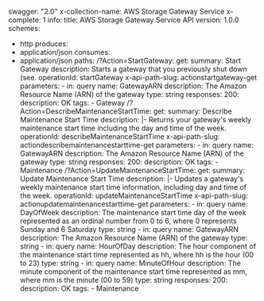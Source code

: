 swagger: "2.0"
x-collection-name: AWS Storage Gateway Service
x-complete: 1
info:
  title: AWS Storage Gateway Service API
  version: 1.0.0
schemes:
- http
produces:
- application/json
consumes:
- application/json
paths:
  /?Action=StartGateway:
    get:
      summary: Start Gateway
      description: Starts a gateway that you previously shut down (see.
      operationId: startGateway
      x-api-path-slug: actionstartgateway-get
      parameters:
      - in: query
        name: GatewayARN
        description: The Amazon Resource Name (ARN) of the gateway
        type: string
      responses:
        200:
          description: OK
      tags:
      - Gateway
  /?Action=DescribeMaintenanceStartTime:
    get:
      summary: Describe Maintenance Start Time
      description: |-
        Returns your gateway's weekly maintenance start time including the day and time of
                 the week.
      operationId: describeMaintenanceStartTime
      x-api-path-slug: actiondescribemaintenancestarttime-get
      parameters:
      - in: query
        name: GatewayARN
        description: The Amazon Resource Name (ARN) of the gateway
        type: string
      responses:
        200:
          description: OK
      tags:
      - Maintenance
  /?Action=UpdateMaintenanceStartTime:
    get:
      summary: Update Maintenance Start Time
      description: |-
        Updates a gateway's weekly maintenance start time information, including day and time
                 of the week.
      operationId: updateMaintenanceStartTime
      x-api-path-slug: actionupdatemaintenancestarttime-get
      parameters:
      - in: query
        name: DayOfWeek
        description: The maintenance start time day of the week represented as an
          ordinal number from 0 to 6,          where 0 represents Sunday and 6 Saturday
        type: string
      - in: query
        name: GatewayARN
        description: The Amazon Resource Name (ARN) of the gateway
        type: string
      - in: query
        name: HourOfDay
        description: The hour component of the maintenance start time represented
          as            hh, where hh is the hour (00 to 23)
        type: string
      - in: query
        name: MinuteOfHour
        description: The minute component of the maintenance start time represented
          as            mm, where mm is the minute (00 to 59)
        type: string
      responses:
        200:
          description: OK
      tags:
      - Maintenance